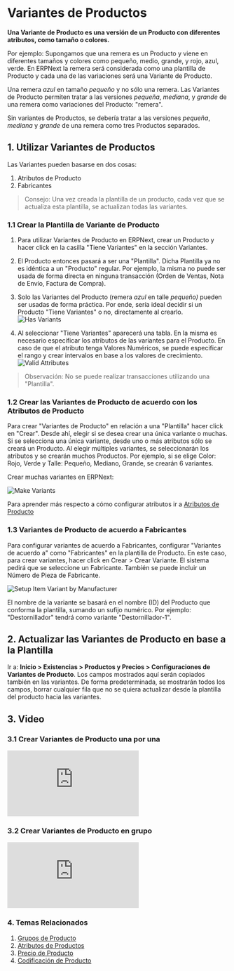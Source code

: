 <!-- add-breadcrumbs -->
# Variantes de Productos

**Una Variante de Producto es una versión de un Producto con diferentes atributos, como tamaño o colores.**

Por ejemplo: Supongamos que una remera es un Producto y viene en diferentes tamaños y colores como pequeño, medio, grande, y rojo, azul, verde. En ERPNext la remera será considerada como una plantilla de Producto y cada una de las variaciones será una Variante de Producto. 

Una remera _azul_ en tamaño _pequeño_ y no sólo una remera. Las Variantes de Producto permiten tratar a las versiones _pequeña_, _mediana_, y _grande_ de una remera como variaciones del Producto: "remera".

Sin variantes de Productos, se debería tratar a las versiones _pequeña_, _mediana_ y _grande_ de una remera como tres Productos separados. 

## 1. Utilizar Variantes de Productos

Las Variantes pueden basarse en dos cosas:

1. Atributos de Producto
2. Fabricantes

> Consejo: Una vez creada la plantilla de un producto, cada vez que se actualiza esta plantilla, se actualizan todas las variantes. 

### 1.1 Crear la Plantilla de Variante de Producto 

1. Para utilizar Variantes de Producto en ERPNext, crear un Producto y hacer click en la casilla "Tiene Variantes" en la sección Variantes. 

2. El Producto entonces pasará a ser una "Plantilla". Dicha Plantilla ya no es idéntica a un "Producto" regular. Por ejemplo, la misma no puede ser usada de forma directa en ninguna transacción (Orden de Ventas, Nota de Envío, Factura de Compra).
 
3. Solo las Variantes del Producto (remera _azul_ en talle _pequeño)_ pueden ser usadas de forma práctica. Por ende, sería ideal decidir si un Producto "Tiene Variantes" o no, directamente al crearlo. 
    <img class="screenshot" alt="Has Variants" src="{{docs_base_url}}/assets/img/stock/item-has-variants.png">

4. Al seleccionar "Tiene Variantes" aparecerá una tabla. En la misma es necesario especificar los atributos de las variantes para el Producto. En caso de que el atributo tenga Valores Numéricos, se puede especificar el rango y crear intervalos en base a los valores de crecimiento. 
    <img class="screenshot" alt="Valid Attributes" src="{{docs_base_url}}/assets/img/stock/item-attributes.png">
> Observación: No se puede realizar transacciones utilizando una "Plantilla".

### 1.2 Crear las Variantes de Producto de acuerdo con los Atributos de Producto
Para crear "Variantes de Producto" en relación a una "Plantilla" hacer click en "Crear". Desde ahí, elegir si se desea crear una única variante o muchas. Si se selecciona una única variante, desde uno o más atributos sólo se creará un Producto. Al elegir múltiples variantes, se seleccionarán los atributos y se crearán muchos Productos. Por ejemplo, si se elige Color: Rojo, Verde y Talle: Pequeño, Mediano, Grande, se crearán 6 variantes. 

Crear muchas variantes en ERPNext:

<img class="screenshot" alt="Make Variants" src="{{docs_base_url}}/assets/img/stock/make-multiple-variants.png">

Para aprender más respecto a cómo configurar atributos ir a [Atributos de Producto](/docs/user/manual/en/stock/item-attribute)

### 1.3 Variantes de Producto de acuerdo a Fabricantes 

Para configurar variantes de acuerdo a Fabricantes, configurar "Variantes de acuerdo a" como "Fabricantes" en la plantilla de Producto. 
En este caso, para crear variantes, hacer click en Crear > Crear Variante. El sistema pedirá que se seleccione un Fabricante. También se puede incluir un Número de Pieza de Fabricante. 

<img class='screenshot' alt='Setup Item Variant by Manufacturer' src='{{docs_base_url}}/assets/img/stock/select-mfg-for-variant.png'>

El nombre de la variante se basará en el nombre (ID) del Producto que conforma la plantilla, sumando un sufijo numérico. Por ejemplo: "Destornillador" tendrá como variante "Destornillador-1". 

## 2. Actualizar las Variantes de Producto en base a la Plantilla
Ir a: **Inicio > Existencias > Productos y Precios > Configuraciones de Variantes de Producto**. Los campos mostrados aquí serán copiados también en las variantes. De forma predeterminada, se mostrarán todos los campos, borrar cualquier fila que no se quiera actualizar desde la plantilla del producto hacia las variantes. 

## 3. Video

### 3.1 Crear Variantes de Producto una por una
<div class="embed-container">
    <iframe src="https://www.youtube.com/embed/kogIricF40I?rel=0" frameborder="0" allow="autoplay; encrypted-media" allowfullscreen>
    </iframe>
</div>

### 3.2 Crear Variantes de Producto en grupo
<div class="embed-container">
    <iframe src="https://www.youtube.com/embed/SngZtDIMdiQ" frameborder="0" allow="autoplay; encrypted-media" allowfullscreen>
    </iframe>
</div>

### 4. Temas Relacionados
1. [Grupos de Producto](/docs/user/manual/en/stock/item-group)
1. [Atributos de Productos](/docs/user/manual/en/stock/item-attribute)
1. [Precio de Producto](/docs/user/manual/en/stock/item-price)
1. [Codificación de Producto](/docs/user/manual/en/stock/articles/item-codification)
